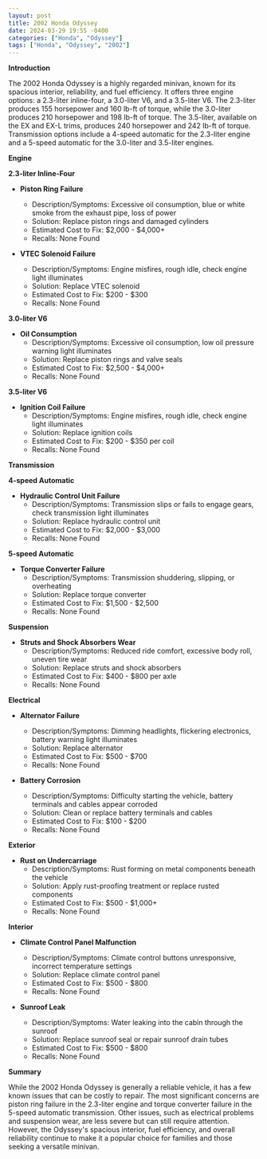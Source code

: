 ```yaml
---
layout: post
title: 2002 Honda Odyssey
date: 2024-03-29 19:55 -0400
categories: ["Honda", "Odyssey"]
tags: ["Honda", "Odyssey", "2002"]
---
```

**Introduction**

The 2002 Honda Odyssey is a highly regarded minivan, known for its spacious interior, reliability, and fuel efficiency. It offers three engine options: a 2.3-liter inline-four, a 3.0-liter V6, and a 3.5-liter V6. The 2.3-liter produces 155 horsepower and 160 lb-ft of torque, while the 3.0-liter produces 210 horsepower and 198 lb-ft of torque. The 3.5-liter, available on the EX and EX-L trims, produces 240 horsepower and 242 lb-ft of torque. Transmission options include a 4-speed automatic for the 2.3-liter engine and a 5-speed automatic for the 3.0-liter and 3.5-liter engines.

**Engine**

**2.3-liter Inline-Four**

* **Piston Ring Failure**
    * Description/Symptoms: Excessive oil consumption, blue or white smoke from the exhaust pipe, loss of power
    * Solution: Replace piston rings and damaged cylinders
    * Estimated Cost to Fix: $2,000 - $4,000+
    * Recalls: None Found

* **VTEC Solenoid Failure**
    * Description/Symptoms: Engine misfires, rough idle, check engine light illuminates
    * Solution: Replace VTEC solenoid
    * Estimated Cost to Fix: $200 - $300
    * Recalls: None Found

**3.0-liter V6**

* **Oil Consumption**
    * Description/Symptoms: Excessive oil consumption, low oil pressure warning light illuminates
    * Solution: Replace piston rings and valve seals
    * Estimated Cost to Fix: $2,500 - $4,000+
    * Recalls: None Found

**3.5-liter V6**

* **Ignition Coil Failure**
    * Description/Symptoms: Engine misfires, rough idle, check engine light illuminates
    * Solution: Replace ignition coils
    * Estimated Cost to Fix: $200 - $350 per coil
    * Recalls: None Found

**Transmission**

**4-speed Automatic**

* **Hydraulic Control Unit Failure**
    * Description/Symptoms: Transmission slips or fails to engage gears, check transmission light illuminates
    * Solution: Replace hydraulic control unit
    * Estimated Cost to Fix: $2,000 - $3,000
    * Recalls: None Found

**5-speed Automatic**

* **Torque Converter Failure**
    * Description/Symptoms: Transmission shuddering, slipping, or overheating
    * Solution: Replace torque converter
    * Estimated Cost to Fix: $1,500 - $2,500
    * Recalls: None Found

**Suspension**

* **Struts and Shock Absorbers Wear**
    * Description/Symptoms: Reduced ride comfort, excessive body roll, uneven tire wear
    * Solution: Replace struts and shock absorbers
    * Estimated Cost to Fix: $400 - $800 per axle
    * Recalls: None Found

**Electrical**

* **Alternator Failure**
    * Description/Symptoms: Dimming headlights, flickering electronics, battery warning light illuminates
    * Solution: Replace alternator
    * Estimated Cost to Fix: $500 - $700
    * Recalls: None Found

* **Battery Corrosion**
    * Description/Symptoms: Difficulty starting the vehicle, battery terminals and cables appear corroded
    * Solution: Clean or replace battery terminals and cables
    * Estimated Cost to Fix: $100 - $200
    * Recalls: None Found

**Exterior**

* **Rust on Undercarriage**
    * Description/Symptoms: Rust forming on metal components beneath the vehicle
    * Solution: Apply rust-proofing treatment or replace rusted components
    * Estimated Cost to Fix: $500 - $1,000+
    * Recalls: None Found

**Interior**

* **Climate Control Panel Malfunction**
    * Description/Symptoms: Climate control buttons unresponsive, incorrect temperature settings
    * Solution: Replace climate control panel
    * Estimated Cost to Fix: $500 - $800
    * Recalls: None Found

* **Sunroof Leak**
    * Description/Symptoms: Water leaking into the cabin through the sunroof
    * Solution: Replace sunroof seal or repair sunroof drain tubes
    * Estimated Cost to Fix: $500 - $800
    * Recalls: None Found

**Summary**

While the 2002 Honda Odyssey is generally a reliable vehicle, it has a few known issues that can be costly to repair. The most significant concerns are piston ring failure in the 2.3-liter engine and torque converter failure in the 5-speed automatic transmission. Other issues, such as electrical problems and suspension wear, are less severe but can still require attention. However, the Odyssey's spacious interior, fuel efficiency, and overall reliability continue to make it a popular choice for families and those seeking a versatile minivan.
